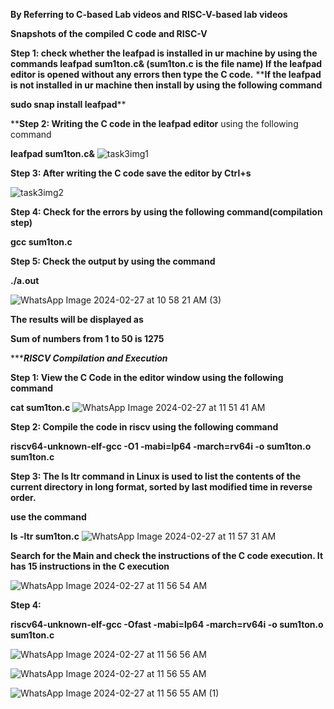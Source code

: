 **By Referring to C-based Lab videos and RISC-V-based lab videos**

**Snapshots of the compiled C code and RISC-V**

**Step 1: check whether the leafpad is installed in ur machine by using the commands
leafpad sum1ton.c& (sum1ton.c is the file name)
If the leafpad editor is opened without any errors then type the C code.**
****If the leafpad is not installed in ur machine then install by using the following command**

**sudo snap install leafpad****


****Step 2: Writing the C code in the leafpad editor** using the following command

**leafpad sum1ton.c&**
![task3img1](https://github.com/Rohansom2003/Rohan/assets/160768851/21d422eb-468b-485a-b3aa-86e6cabb7300)



**Step 3: After writing the C code save the editor by Ctrl+s**

![task3img2](https://github.com/Rohansom2003/Rohan/assets/160768851/5112f2e8-1d9d-4a30-981e-ff2b35f98567)



**Step 4: Check for the errors by using the following command(compilation step)**

**gcc sum1ton.c**

**Step 5: Check the output by using the command**

**./a.out**

![WhatsApp Image 2024-02-27 at 10 58 21 AM (3)](https://github.com/ajeethdani/ajeetkumarkdani/assets/114277218/a22279f0-6b21-436f-8793-0d69fdaf8e54)

**The results will be displayed as** 

**Sum of numbers from 1 to 50 is 1275**


********************************************************RISCV Compilation and Execution*****************************************************

**Step 1: View the C Code in the editor window using the following command**

**cat sum1ton.c**
![WhatsApp Image 2024-02-27 at 11 51 41 AM](https://github.com/ajeethdani/ajeetkumarkdani/assets/114277218/8cfda518-af70-4453-8c98-78517e8dd6d9)


**Step 2: Compile the code in riscv using the following command**

**riscv64-unknown-elf-gcc -O1 -mabi=lp64 -march=rv64i -o sum1ton.o sum1ton.c**

**Step 3: The ls ltr command in Linux is used to list the contents of the current directory in long format, sorted by last modified time in reverse order.**

**use the command**

**ls -ltr sum1ton.c**
![WhatsApp Image 2024-02-27 at 11 57 31 AM](https://github.com/ajeethdani/ajeetkumarkdani/assets/114277218/94dcbb78-13c0-4509-97cf-a4290e0f8346)


**Search for the Main and check the instructions of the C code execution. It has 15 instructions in the C execution**

![WhatsApp Image 2024-02-27 at 11 56 54 AM](https://github.com/ajeethdani/ajeetkumarkdani/assets/114277218/bc85cf82-6f55-444c-9883-9ffe98e62269)



**Step 4:**

**riscv64-unknown-elf-gcc -Ofast -mabi=lp64 -march=rv64i -o sum1ton.o sum1ton.c**

![WhatsApp Image 2024-02-27 at 11 56 56 AM](https://github.com/ajeethdani/ajeetkumarkdani/assets/114277218/8f4a8e7f-7a17-47fd-ae80-d8cfcef6f633)


![WhatsApp Image 2024-02-27 at 11 56 55 AM](https://github.com/ajeethdani/ajeetkumarkdani/assets/114277218/ad3d5a03-49fb-4419-bf21-374e9a35cd42)


![WhatsApp Image 2024-02-27 at 11 56 55 AM (1)](https://github.com/ajeethdani/ajeetkumarkdani/assets/114277218/10a99f1d-b5d8-498e-88bd-66ef06cbfb49)




